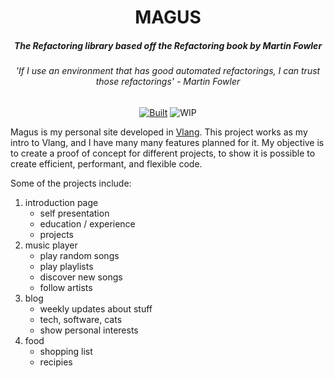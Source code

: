 <div align="center">
    <h1>MAGUS</h1>
    <h5>The Refactoring library based off the Refactoring book by Martin Fowler</h5>
    <h6>'If I use an environment that has good automated refactorings, I can trust those refactorings' - Martin Fowler</h6>

[![Built][BuiltBadge]][BuiltUrl]
![WIP][WIPBadge]
</div>

Magus is my personal site developed in [Vlang](https://vlang.io). This project works as my intro to Vlang,
and I have many many features planned for it. My objective is to create a proof of concept for different
projects, to show it is possible to create efficient, performant, and flexible code.

Some of the projects include:

1. introduction page
    - self presentation
    - education / experience
    - projects
2. music player
    - play random songs
    - play playlists
    - discover new songs
    - follow artists
3. blog
    - weekly updates about stuff
    - tech, software, cats
    - show personal interests
4. food
    - shopping list
    - recipies

[BuiltUrl]: https://vlang.io/
[BuiltBadge]: https://img.shields.io/badge/Vlang-gray?style=for-the-badge&logo=v
[WIPBadge]: https://img.shields.io/badge/WORK%20IN%20PROGRESS-%20rgb(255%2C%20172%2C%2028)%20?style=for-the-badge
